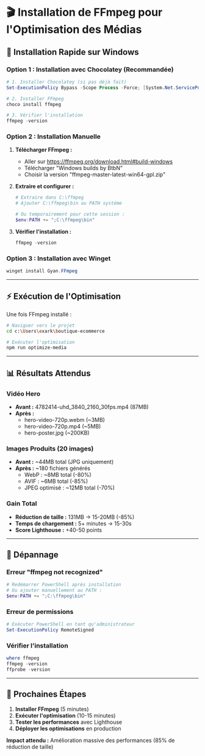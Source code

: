 # 🎬 Installation de FFmpeg pour l'Optimisation des Médias

## 🚀 Installation Rapide sur Windows

### Option 1 : Installation avec Chocolatey (Recommandée)
```powershell
# 1. Installer Chocolatey (si pas déjà fait)
Set-ExecutionPolicy Bypass -Scope Process -Force; [System.Net.ServicePointManager]::SecurityProtocol = [System.Net.ServicePointManager]::SecurityProtocol -bor 3072; iex ((New-Object System.Net.WebClient).DownloadString('https://community.chocolatey.org/install.ps1'))

# 2. Installer FFmpeg
choco install ffmpeg

# 3. Vérifier l'installation
ffmpeg -version
```

### Option 2 : Installation Manuelle
1. **Télécharger FFmpeg :**
   - Aller sur https://ffmpeg.org/download.html#build-windows
   - Télécharger "Windows builds by BtbN"
   - Choisir la version "ffmpeg-master-latest-win64-gpl.zip"

2. **Extraire et configurer :**
   ```powershell
   # Extraire dans C:\ffmpeg
   # Ajouter C:\ffmpeg\bin au PATH système
   
   # Ou temporairement pour cette session :
   $env:PATH += ";C:\ffmpeg\bin"
   ```

3. **Vérifier l'installation :**
   ```powershell
   ffmpeg -version
   ```

### Option 3 : Installation avec Winget
```powershell
winget install Gyan.FFmpeg
```

---

## ⚡ Exécution de l'Optimisation

Une fois FFmpeg installé :

```bash
# Naviguer vers le projet
cd c:\Users\exark\boutique-ecommerce

# Exécuter l'optimisation
npm run optimize-media
```

---

## 📊 Résultats Attendus

### Vidéo Hero
- **Avant :** 4782414-uhd_3840_2160_30fps.mp4 (87MB)
- **Après :** 
  - hero-video-720p.webm (~3MB)
  - hero-video-720p.mp4 (~5MB)
  - hero-poster.jpg (~200KB)

### Images Produits (20 images)
- **Avant :** ~44MB total (JPG uniquement)
- **Après :** ~180 fichiers générés
  - WebP : ~8MB total (-80%)
  - AVIF : ~6MB total (-85%)
  - JPEG optimisé : ~12MB total (-70%)

### Gain Total
- **Réduction de taille :** 131MB → 15-20MB (-85%)
- **Temps de chargement :** 5+ minutes → 15-30s
- **Score Lighthouse :** +40-50 points

---

## 🔧 Dépannage

### Erreur "ffmpeg not recognized"
```powershell
# Redémarrer PowerShell après installation
# Ou ajouter manuellement au PATH :
$env:PATH += ";C:\ffmpeg\bin"
```

### Erreur de permissions
```powershell
# Exécuter PowerShell en tant qu'administrateur
Set-ExecutionPolicy RemoteSigned
```

### Vérifier l'installation
```powershell
where ffmpeg
ffmpeg -version
ffprobe -version
```

---

## 🎯 Prochaines Étapes

1. **Installer FFmpeg** (5 minutes)
2. **Exécuter l'optimisation** (10-15 minutes)
3. **Tester les performances** avec Lighthouse
4. **Déployer les optimisations** en production

**Impact attendu :** Amélioration massive des performances (85% de réduction de taille)
